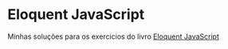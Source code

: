 # Eloquent JavaScript
Minhas soluções para os exercicios do livro [Eloquent JavaScript](https://eloquentjavascript.net/)
